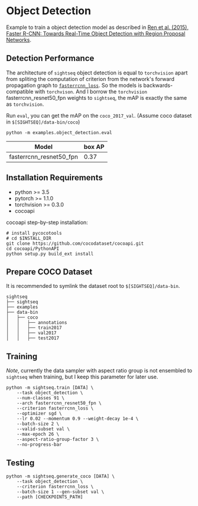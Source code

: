 # Object Detection

Example to train a object detection model as described in [Ren et al. (2015), Faster R-CNN: Towards Real-Time Object Detection with Region Proposal Networks](https://arxiv.org/abs/1506.01497).

## Detection Performance
The architecture of `sightseq` object detection is equal to `torchvision` apart from spliting the computation of criterion from the network's forward propagation graph to [`fasterrcnn_loss`](../../sightseq/criterions/fasterrcnn_loss.py). So the models is backwards-compatible with `torchvison`. And I borrow the `torchvision` fasterrcnn_resnet50_fpn weights to `sightseq`, the mAP is exactly the same as `torchvision`.

Run `eval`, you can get the mAP on the `coco_2017_val`. (Assume coco dataset in `$[SIGHTSEQ]/data-bin/coco`)
```
python -m examples.object_detection.eval
```

Model | box AP
--- | ---
fasterrcnn_resnet50_fpn | 0.37

## Installation Requirements

- python >= 3.5
- pytorch >= 1.1.0
- torchvision >= 0.3.0
- cocoapi

cocoapi step-by-step installation:
```shell
# install pycocotools
# cd $INSTALL_DIR
git clone https://github.com/cocodataset/cocoapi.git
cd cocoapi/PythonAPI
python setup.py build_ext install
```

## Prepare COCO Dataset
It is recommended to symlink the dataset root to `$[SIGHTSEQ]/data-bin`.

```
sightseq
├── sightseq
├── examples
├── data-bin
│   ├── coco
│   │   ├── annotations
│   │   ├── train2017
│   │   ├── val2017
│   │   ├── test2017
```

## Training
*Note*, currently the data sampler with aspect ratio group is not ensembled to `sightseq` when training, but I keep this parameter for later use.
```
python -m sightseq.train [DATA] \
    --task object_detection \
    --num-classes 91 \
    --arch fasterrcnn_resnet50_fpn \
    --criterion fasterrcnn_loss \
    --optimizer sgd \
    --lr 0.02 --momentum 0.9 --weight-decay 1e-4 \
    --batch-size 2 \
    --valid-subset val \
    --max-epoch 26 \
    --aspect-ratio-group-factor 3 \
    --no-progress-bar
```

## Testing
```
python -m sightseq.generate_coco [DATA] \
    --task object_detection \
    --criterion fasterrcnn_loss \
    --batch-size 1 --gen-subset val \
    --path [CHECKPOINTS_PATH]
```
